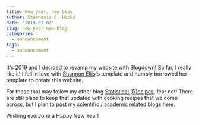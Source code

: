 ```yaml
---
title: New year, new blog
author: Stephanie C. Hicks
date: '2019-01-02'
slug: new-year-new-blog
categories:
  - announcement
tags:
  - announcement
---
```


It's 2019 and I decided to revamp my website with [Blogdown](https://bookdown.org/yihui/blogdown/)! So far, 
I really like it! I fell in love with 
[Shannon Ellis](http://www.shanellis.com)'s template and 
humbly borrowed her template to create this website. 

For those that may follow my other blog [Statistical [R]ecipes](https://statisticalrecipes.blogspot.com), 
fear not! There are still plans to keep that updated with 
cooking recipes that we come across, but I plan to post my
scientific / academic related blogs here. 

Wishing everyone a Happy New Year! 
